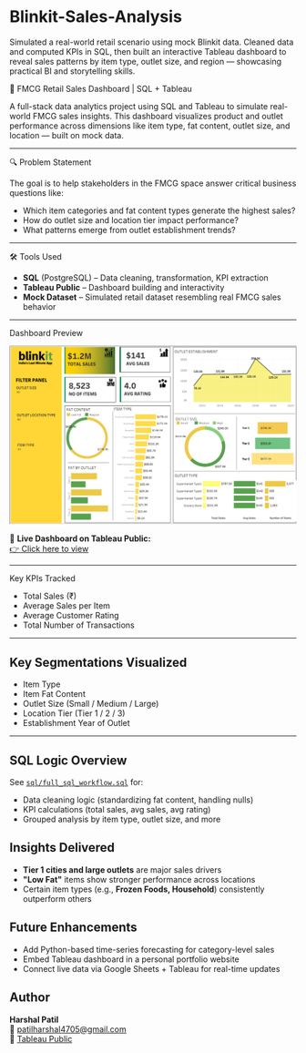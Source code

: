 # Blinkit-Sales-Analysis
Simulated a real-world retail scenario using mock Blinkit data. Cleaned data and computed KPIs in SQL, then built an interactive Tableau dashboard to reveal sales patterns by item type, outlet size, and region — showcasing practical BI and storytelling skills.


 🛒 FMCG Retail Sales Dashboard | SQL + Tableau

A full-stack data analytics project using SQL and Tableau to simulate real-world FMCG sales insights. This dashboard visualizes product and outlet performance across dimensions like item type, fat content, outlet size, and location — built on mock data.

---

 🔍 Problem Statement

The goal is to help stakeholders in the FMCG space answer critical business questions like:
- Which item categories and fat content types generate the highest sales?
- How do outlet size and location tier impact performance?
- What patterns emerge from outlet establishment trends?

---

 🛠 Tools Used

- **SQL** (PostgreSQL) – Data cleaning, transformation, KPI extraction
- **Tableau Public** – Dashboard building and interactivity
- **Mock Dataset** – Simulated retail dataset resembling real FMCG sales behavior

---

  Dashboard Preview

![Dashboard Preview](Dashboard_1.png)

🔗 **Live Dashboard on Tableau Public:**  
[👉 Click here to view](https://public.tableau.com/views/Blinkit_data_analysis_public/Dashboard1?:language=en-US&:sid=&:redirect=auth&:display_count=n&:origin=viz_share_link)

---

  Key KPIs Tracked

- Total Sales (₹)
- Average Sales per Item
- Average Customer Rating
- Total Number of Transactions

---

##  Key Segmentations Visualized

- Item Type
- Item Fat Content
- Outlet Size (Small / Medium / Large)
- Location Tier (Tier 1 / 2 / 3)
- Establishment Year of Outlet

---

## SQL Logic Overview

See [`sql/full_sql_workflow.sql`](Blinkit_full_sql_workflow.sql) for:
- Data cleaning logic (standardizing fat content, handling nulls)
- KPI calculations (total sales, avg sales, avg rating)
- Grouped analysis by item type, outlet size, and more

## Insights Delivered

- **Tier 1 cities and large outlets** are major sales drivers
- **"Low Fat"** items show stronger performance across locations
- Certain item types (e.g., **Frozen Foods, Household**) consistently outperform others

## Future Enhancements

- Add Python-based time-series forecasting for category-level sales
- Embed Tableau dashboard in a personal portfolio website
- Connect live data via Google Sheets + Tableau for real-time updates

## Author

**Harshal Patil**  
📧 patilharshal4705@gmail.com   
🔗 [Tableau Public]([https://public.tableau.com/app/profile/yourname](https://public.tableau.com/app/profile/harshal.patil5772/vizzes))
